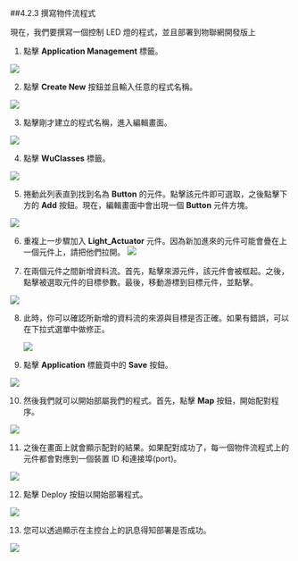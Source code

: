##4.2.3 撰寫物件流程式


現在，我們要撰寫一個控制 LED 燈的程式，並且部署到物聯網開發版上

1.  點擊 **Application Management** 標籤。   

  ![](https://raw.githubusercontent.com/wukong-ntu/wukong-gitbook-figures/master/figures/04-Examples/LED_Control_of_Ch5/29.png)

2.  點擊 **Create New** 按鈕並且輸入任意的程式名稱。

  ![](https://raw.githubusercontent.com/wukong-ntu/wukong-gitbook-figures/master/figures/04-Examples/LED_Control_of_Ch5/30.png)

3.  點擊剛才建立的程式名稱，進入編輯畫面。

  ![](https://raw.githubusercontent.com/wukong-ntu/wukong-gitbook-figures/master/figures/04-Examples/LED_Control_of_Ch5/31.png)

4.  點擊 **WuClasses** 標籤。  

   ![](https://raw.githubusercontent.com/wukong-ntu/wukong-gitbook-figures/master/figures/04-Examples/LED_Control_of_Ch5/32.png)

5.  捲動此列表直到找到名為 **Button** 的元件。點擊該元件即可選取，之後點擊下方的 **Add** 按鈕。現在，編輯畫面中會出現一個 **Button** 元件方塊。

  ![](https://raw.githubusercontent.com/wukong-ntu/wukong-gitbook-figures/master/figures/04-Examples/LED_Control_of_Ch5/33.png)

6.   重複上一步驟加入 **Light_Actuator** 元件。因為新加進來的元件可能會疊在上一個元件上，請把他們拉開。
  ![](https://raw.githubusercontent.com/wukong-ntu/wukong-gitbook-figures/master/figures/04-Examples/LED_Control_of_Ch5/34.png)      

7.  在兩個元件之間新增資料流。首先，點擊來源元件，該元件會被框起。之後，點擊被選取元件的目標參數。最後，移動游標到目標元件，並點擊。
  
  ![](https://raw.githubusercontent.com/wukong-ntu/wukong-gitbook-figures/master/figures/04-Examples/LED_Control_of_Ch5/35.png)

8.  此時，你可以確認所新增的資料流的來源與目標是否正確。如果有錯誤，可以在下拉式選單中做修正。   

    ![](https://raw.githubusercontent.com/wukong-ntu/wukong-gitbook-figures/master/figures/04-Examples/LED_Control_of_Ch5/36.png)

9.  點擊 **Application** 標籤頁中的 **Save** 按鈕。

  ![](https://raw.githubusercontent.com/wukong-ntu/wukong-gitbook-figures/master/figures/04-Examples/LED_Control_of_Ch5/38.png)

10.  然後我們就可以開始部屬我們的程式。首先，點擊 **Map** 按鈕，開始配對程序。

  ![](https://raw.githubusercontent.com/wukong-ntu/wukong-gitbook-figures/master/figures/04-Examples/LED_Control_of_Ch5/39.png)

11. 之後在畫面上就會顯示配對的結果。如果配對成功了，每一個物件流程式上的元件都會對應到一個裝置 ID 和連接埠(port)。

  ![](https://raw.githubusercontent.com/wukong-ntu/wukong-gitbook-figures/master/figures/04-Examples/LED_Control_of_Ch5/40.png)

12.  點擊 Deploy 按鈕以開始部署程式。

  ![](https://raw.githubusercontent.com/wukong-ntu/wukong-gitbook-figures/master/figures/04-Examples/LED_Control_of_Ch5/41.png)

13.  您可以透過顯示在主控台上的訊息得知部署是否成功。

  ![](https://raw.githubusercontent.com/wukong-ntu/wukong-gitbook-figures/master/figures/04-Examples/LED_Control_of_Ch5/42.png)




